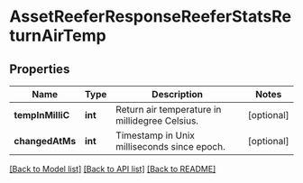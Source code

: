 # AssetReeferResponseReeferStatsReturnAirTemp

## Properties
Name | Type | Description | Notes
------------ | ------------- | ------------- | -------------
**tempInMilliC** | **int** | Return air temperature in millidegree Celsius. | [optional] 
**changedAtMs** | **int** | Timestamp in Unix milliseconds since epoch. | [optional] 

[[Back to Model list]](../README.md#documentation-for-models) [[Back to API list]](../README.md#documentation-for-api-endpoints) [[Back to README]](../README.md)



